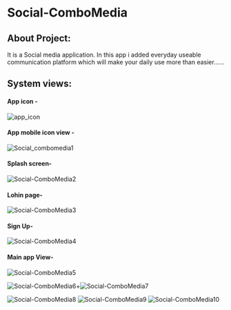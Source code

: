 # Social-ComboMedia

## About Project:
It is a Social media application. In this app i added everyday useable communication platform which will make your daily use more than easier......

## System views:
#### App icon -
![app_icon](https://user-images.githubusercontent.com/59596434/95188410-2cca5300-07ee-11eb-87cd-aa678efa3b3b.png)

#### App mobile icon view -
![Social_combomedia1](https://user-images.githubusercontent.com/59596434/95188700-a06c6000-07ee-11eb-9266-08bc83224382.png)

#### Splash screen-
![Social-ComboMedia2](https://user-images.githubusercontent.com/59596434/95188958-08bb4180-07ef-11eb-9bff-74119538f9df.png)

#### Lohin page-
![Social-ComboMedia3](https://user-images.githubusercontent.com/59596434/95189037-212b5c00-07ef-11eb-9899-d410081f8a42.png)

#### Sign Up-
![Social-ComboMedia4](https://user-images.githubusercontent.com/59596434/95189125-3ef8c100-07ef-11eb-99f5-c4a2a03aa99b.png)

#### Main app View-
![Social-ComboMedia5](https://user-images.githubusercontent.com/59596434/95189189-589a0880-07ef-11eb-9cbd-37dc66741698.png)



![Social-ComboMedia6](https://user-images.githubusercontent.com/59596434/95189213-63549d80-07ef-11eb-85b2-a874537bc1e3.png)+![Social-ComboMedia7](https://user-images.githubusercontent.com/59596434/95189236-6bacd880-07ef-11eb-98e4-c11d625ea440.png)

![Social-ComboMedia8](https://user-images.githubusercontent.com/59596434/95189274-77000400-07ef-11eb-8d27-fcb8bf3746ca.png)
![Social-ComboMedia9](https://user-images.githubusercontent.com/59596434/95189287-7bc4b800-07ef-11eb-948c-7b03fdd7d7b8.png)
![Social-ComboMedia10](https://user-images.githubusercontent.com/59596434/95189296-7e271200-07ef-11eb-8fe6-7947304b8f00.png)







